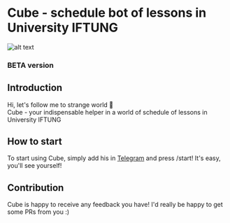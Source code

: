 # Cube - schedule bot of lessons in University IFTUNG
![alt text](https://i.imgur.com/2781z0t.png)

### BETA version

## Introduction

Hi, let's follow me to strange world 🌌<br>
Cube - your indispensable helper in a world of schedule of lessons in University IFTUNG

## How to start

To start using Cube, simply add his in [Telegram](https://t.me/CubeEscapeBot) and press /start! It's easy, you'll see yourself!

## Contribution

Cube is happy to receive any feedback you have! I'd really be happy to get some PRs from you :)